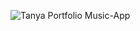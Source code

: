 ![Tanya Portfolio Music-App](https://user-images.githubusercontent.com/71583466/125749103-da0334dc-956b-4d9f-8705-fa287c3c61c4.png)
